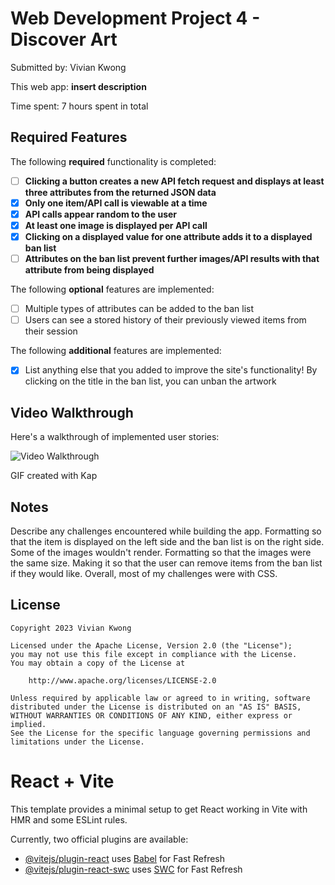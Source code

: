 # Web Development Project 4 - Discover Art

Submitted by: Vivian Kwong

This web app: **insert description**

Time spent: 7 hours spent in total

## Required Features

The following **required** functionality is completed:

- [ ] **Clicking a button creates a new API fetch request and displays at least three attributes from the returned JSON data**
- [X] **Only one item/API call is viewable at a time**
- [X] **API calls appear random to the user**
- [X] **At least one image is displayed per API call**
- [X] **Clicking on a displayed value for one attribute adds it to a displayed ban list**
- [ ] **Attributes on the ban list prevent further images/API results with that attribute from being displayed**

The following **optional** features are implemented:

- [ ] Multiple types of attributes can be added to the ban list
- [ ] Users can see a stored history of their previously viewed items from their session

The following **additional** features are implemented:

* [X] List anything else that you added to improve the site's functionality!
By clicking on the title in the ban list, you can unban the artwork

## Video Walkthrough

Here's a walkthrough of implemented user stories:

<img src='https://media.giphy.com/media/v1.Y2lkPTc5MGI3NjExcTB0a3d6ZnR4cWc1cjJqMXg2cDc3Z25kcXVwZXNkaGg3Z2ttcHRrZiZlcD12MV9pbnRlcm5hbF9naWZfYnlfaWQmY3Q9Zw/0ItJ1R4OfuDH9MgzdF/giphy.gif' title='Video Walkthrough' width='' alt='Video Walkthrough' />

<!-- Replace this with whatever GIF tool you used! -->
GIF created with Kap 
<!-- Recommended tools:
[Kap](https://getkap.co/) for macOS
[ScreenToGif](https://www.screentogif.com/) for Windows
[peek](https://github.com/phw/peek) for Linux. -->

## Notes

Describe any challenges encountered while building the app.
Formatting so that the item is displayed on the left side and the ban list is on the right side. 
Some of the images wouldn't render.
Formatting so that the images were the same size. 
Making it so that the user can remove items from the ban list if they would like.
Overall, most of my challenges were with CSS.

## License

    Copyright 2023 Vivian Kwong

    Licensed under the Apache License, Version 2.0 (the "License");
    you may not use this file except in compliance with the License.
    You may obtain a copy of the License at

        http://www.apache.org/licenses/LICENSE-2.0

    Unless required by applicable law or agreed to in writing, software
    distributed under the License is distributed on an "AS IS" BASIS,
    WITHOUT WARRANTIES OR CONDITIONS OF ANY KIND, either express or implied.
    See the License for the specific language governing permissions and
    limitations under the License.


# React + Vite

This template provides a minimal setup to get React working in Vite with HMR and some ESLint rules.

Currently, two official plugins are available:

- [@vitejs/plugin-react](https://github.com/vitejs/vite-plugin-react/blob/main/packages/plugin-react/README.md) uses [Babel](https://babeljs.io/) for Fast Refresh
- [@vitejs/plugin-react-swc](https://github.com/vitejs/vite-plugin-react-swc) uses [SWC](https://swc.rs/) for Fast Refresh
